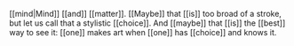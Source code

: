 
[[mind|Mind]] [[and]] [[matter]]. [[Maybe]] that [[is]] too broad of a stroke, but let us call that a stylistic [[choice]]. And [[maybe]] that [[is]] the [[best]] way to see it: [[one]] makes art when [[one]] has [[choice]] and knows it.